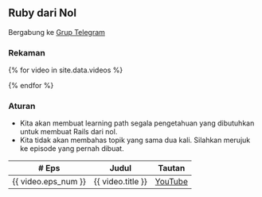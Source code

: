 ## Ruby dari Nol

Bergabung ke [Grup Telegram](https://t.me/RubyDariNol)

### Rekaman

{% for video in site.data.videos %}
  <table>
    <thead>
      <th>&#35; Eps</th>
      <th>Judul</th>
      <th>Tautan</th>
    </thead>
    <tr>
      <td>{{ video.eps_num }}</td>
      <td>{{ video.title }}</td>
      <td><a href={{ video.link }}>YouTube</a></td>
    </tr>
  </li>
{% endfor %}

### Aturan

- Kita akan membuat learning path segala pengetahuan yang dibutuhkan untuk membuat Rails dari nol.
- Kita tidak akan membahas topik yang sama dua kali. Silahkan merujuk ke episode yang pernah dibuat.
